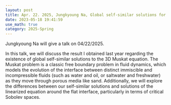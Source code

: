 ```yaml
---
layout: post
title: Apr. 22. 2025, Jungkyoung Na, Global self-similar solutions for the 3D Muskat Equation II
date: 2023-05-18 19:41:59
use_math: true
category: 2025-Spring
---
```

 
Jungkyoung Na will give a talk on 04/22/2025.

In this talk, we will discuss the result I obtained last year regarding the existence of global self-similar solutions to the 3D Muskat equation. The Muskat problem is a classic free boundary problem in fluid dynamics, which models the evolution of the interface between distinct immiscible and incompressible fluids (such as water and oil, or saltwater and freshwater) as they move through porous media like sand. Additionally, we will explore the differences between our self-similar solutions and solutions of the linearized equation around the flat interface, particularly in terms of critical Sobolev spaces.
